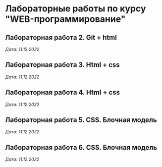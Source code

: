 # Лабораторные работы по курсу "WEB-программирование"

## Лабораторная работа 2. Git + html

*Дата: 11.12.2022*

## Лабораторная работа 3. Html + css

*Дата: 11.12.2022*

## Лабораторная работа 4. Html + css

*Дата: 11.12.2022*

## Лабораторная работа 5. CSS. Блочная модель

*Дата: 11.12.2022*

## Лабораторная работа 6. CSS. Блочная модель

*Дата: 11.12.2022*